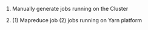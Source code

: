 1. Manually generate jobs running on the Cluster

2. (1) Mapreduce job
   (2) jobs running on Yarn platform
